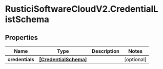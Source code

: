 # RusticiSoftwareCloudV2.CredentialListSchema

## Properties
Name | Type | Description | Notes
------------ | ------------- | ------------- | -------------
**credentials** | [**[CredentialSchema]**](CredentialSchema.md) |  | [optional] 



